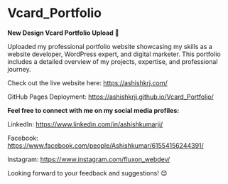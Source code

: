 # Vcard_Portfolio
 
**New Design Vcard Portfolio Upload 🚀**

Uploaded my professional portfolio website showcasing my skills as a website developer, WordPress expert, and digital marketer. This portfolio includes a detailed overview of my projects, expertise, and professional journey.

Check out the live website here: https://ashishkrj.com/

GitHub Pages Deployment: https://ashishkrji.github.io/Vcard_Portfolio/

**Feel free to connect with me on my social media profiles:**

LinkedIn: https://www.linkedin.com/in/ashishkumarji/

Facebook: https://www.facebook.com/people/Ashishkumar/61554156244391/

Instagram: https://www.instagram.com/fluxon_webdev/


Looking forward to your feedback and suggestions! 😊
